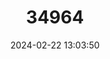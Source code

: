 ---
title: "34964"
category: "Magnolia lotungensis"
draft: false
date: 2024-02-22 13:03:50
languages:
  Chinese: ["Ledong Nidanxingmulan"]
---